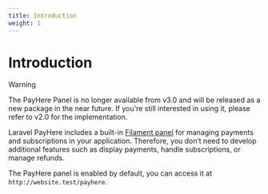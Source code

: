 ```yaml
---
title: Introduction
weight: 1
---
```


# Introduction

> [!WARNING]
> The PayHere Panel is no longer available from v3.0 and will be released as a new package in the near future. If you're still interested in using it, please refer to v2.0 for the implementation.

Laravel PayHere includes a built-in [Filament panel](https://filamentphp.com) for managing payments and subscriptions in your application. Therefore, you don’t need to develop additional features such as display payments, handle subscriptions, or manage refunds.

The PayHere panel is enabled by default, you can access it at `http://website.test/payhere`.

